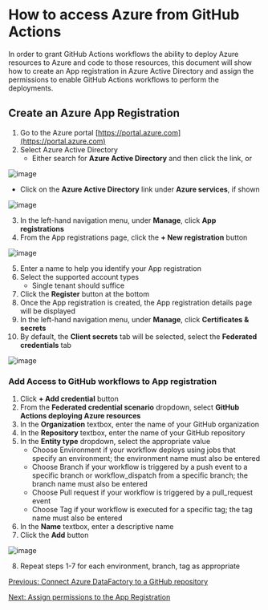 # How to access Azure from GitHub Actions

In order to grant GitHub Actions workflows the ability to deploy Azure resources to Azure and code to those resources, 
this document will show how to create an App registration in Azure Active Directory and assign the permissions to enable 
GitHub Actions workflows to perform the deployments.

## Create an Azure App Registration

1. Go to the Azure portal [https://portal.azure.com](https://portal.azure.com)
2. Select Azure Active Directory
   - Either search for **Azure Active Directory** and then click the link, or

![image](https://user-images.githubusercontent.com/102371320/207109467-1dfff67a-8bfe-4cbc-998c-ae0f559e3c2c.png)

   - Click on the **Azure Active Directory** link under **Azure services**, if shown

![image](https://user-images.githubusercontent.com/102371320/207109541-9125211a-3673-446b-879d-6f7cef49454e.png)

3. In the left-hand navigation menu, under **Manage**, click **App registrations**
4. From the App registrations page, click the **+ New registration** button

![image](https://user-images.githubusercontent.com/102371320/207109946-3955e95c-d183-4436-9d9b-424d22749ea6.png)

5. Enter a name to help you identify your App registration
6. Select the supported account types
   - Single tenant should suffice
7. Click the **Register** button at the bottom
8. Once the App registration is created, the App registration details page will be displayed
9. In the left-hand navigation menu, under **Manage**, click **Certificates & secrets**
10. By default, the **Client secrets** tab will be selected, select the **Federated credentials** tab

![image](https://user-images.githubusercontent.com/102371320/207110260-ffea43ec-9895-4a74-bf18-3bdf41d078a1.png)

### Add Access to GitHub workflows to App registration

1. Click **+ Add credential** button
2. From the **Federated credential scenario** dropdown, select **GitHub Actions deploying Azure resources**
3. In the **Organization** textbox, enter the name of your GitHub organization
4. In the **Repository** textbox, enter the name of your GitHub repository
5. In the **Entity type** dropdown, select the appropriate value
   - Choose Environment if your workflow deploys using jobs that specify an environment; the environment name must also be entered
   - Choose Branch if your workflow is triggered by a push event to a specific branch or workflow_dispatch from a specific branch; the branch name must also be entered
   - Choose Pull request if your workflow is triggered by a pull_request event
   - Choose Tag if your workflow is executed for a specific tag; the tag name must also be entered
6. In the **Name** textbox, enter a descriptive name
7. Click the **Add** button

![image](https://user-images.githubusercontent.com/102371320/207110969-c1b22796-5cff-4ff5-a5fb-66236750ef48.png)

8. Repeat steps 1-7 for each environment, branch, tag as appropriate

[Previous: Connect Azure DataFactory to a GitHub repository](./01-connect-adf-github.md)

[Next: Assign permissions to the App Registration](./03-assign-permissions-to-app-registration.md)
